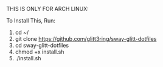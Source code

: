 THIS IS ONLY FOR ARCH LINUX:

To Install This, Run:
1. cd ~/ 
2. git clone https://github.com/glitt3ring/sway-glitt-dotfiles 
3. cd sway-glitt-dotfiles 
4. chmod +x install.sh 
5. ./install.sh 
